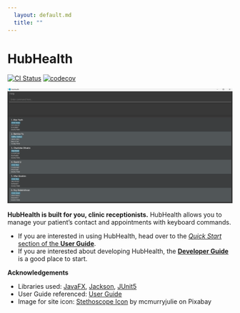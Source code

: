 ```yaml
---
  layout: default.md
  title: ""
---
```


# HubHealth

[![CI Status](https://github.com/AY2425S2-CS2103T-F11-1/tp/actions/workflows/gradle.yml/badge.svg)](https://github.com/AY2425S2-CS2103T-F11-1/tp/actions)
[![codecov](https://codecov.io/gh/AY2425S2-CS2103T-F11-1/tp/graph/badge.svg?token=4Z0HOJL06Z)](https://codecov.io/gh/AY2425S2-CS2103T-F11-1/tp)

![Ui](images/Ui.png)

**HubHealth is built for you, clinic receptionists.** HubHealth allows you to manage your patient’s contact and appointments with keyboard commands.

* If you are interested in using HubHealth, head over to the [_Quick Start_ section of the **User Guide**](UserGuide.html#quick-start).
* If you are interested about developing HubHealth, the [**Developer Guide**](DeveloperGuide.html) is a good place to start.


**Acknowledgements**

* Libraries used: [JavaFX](https://openjfx.io/), [Jackson](https://github.com/FasterXML/jackson), [JUnit5](https://github.com/junit-team/junit5)
* User Guide referenced: [User Guide](https://ay2223s1-cs2103t-w16-2.github.io/tp/UserGuide)
* Image for site icon: [Stethoscope Icon](https://pixabay.com/vectors/stethoscope-icon-stethoscope-icon-2316460/) by mcmurryjulie on Pixabay
